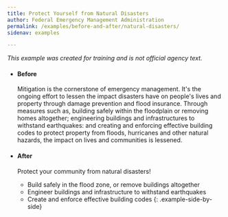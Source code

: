 ```yaml
---
title: Protect Yourself from Natural Disasters
author: Federal Emergency Management Administration
permalink: /examples/before-and-after/natural-disasters/
sidenav: examples

---
```


_This example was created for training and is not official agency text._

* #### Before

  Mitigation is the cornerstone of emergency management. It's the ongoing effort to lessen the impact disasters have on people's lives and property through damage prevention and flood insurance. Through measures such as, building safely within the floodplain or removing homes altogether; engineering buildings and infrastructures to withstand earthquakes: and creating and enforcing effective building codes to protect property from floods, hurricanes and other natural hazards, the impact on lives and communities is lessened.

* #### After

  Protect your community from natural disasters!

  - Build safely in the flood zone, or remove buildings altogether
  - Engineer buildings and infrastructure to withstand earthquakes
  - Create and enforce effective building codes
{: .example-side-by-side}
